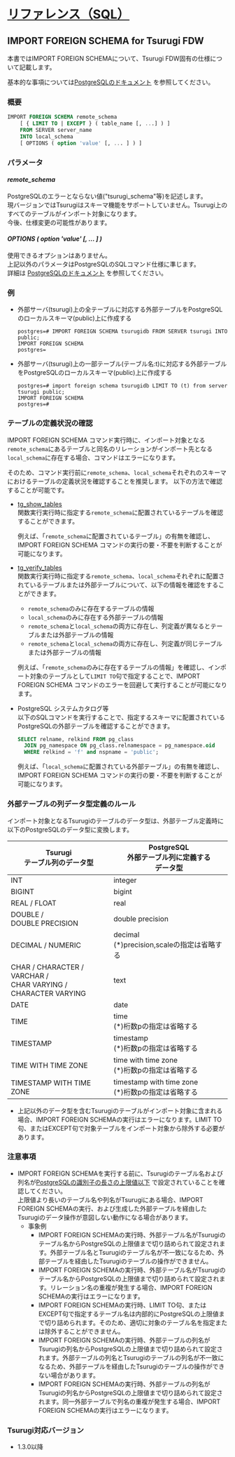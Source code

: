 # [リファレンス（SQL）](../sql_reference.md)

## IMPORT FOREIGN SCHEMA for Tsurugi FDW

本書ではIMPORT FOREIGN SCHEMAについて、Tsurugi FDW固有の仕様について記載します。
  
基本的な事項については[PostgreSQLのドキュメント](https://www.postgresql.jp/document/12/html/sql-commands.html) を参照してください。

### 概要

```sql
IMPORT FOREIGN SCHEMA remote_schema
    [ { LIMIT TO | EXCEPT } ( table_name [, ...] ) ]
    FROM SERVER server_name
    INTO local_schema
    [ OPTIONS ( option 'value' [, ... ] ) ]
```

### パラメータ

#### *remote_schema*
PostgreSQLのエラーとならない値("tsurugi_schema"等)を記述します。  
現バージョンではTsurugiはスキーマ機能をサポートしていません。Tsurugi上のすべてのテーブルがインポート対象になります。  
今後、仕様変更の可能性があります。

#### *OPTIONS ( option 'value' [, ... ] )*
使用できるオプションはありません。  
上記以外のパラメータはPostgreSQLのSQLコマンド仕様に準じます。  
詳細は [PostgreSQLのドキュメント](https://www.postgresql.jp/document/12/html/sql-commands.html) を参照してください。

### 例

- 外部サーバ(tsurugi)上の全テーブルに対応する外部テーブルをPostgreSQLのローカルスキーマ(public)上に作成する

  ```
  postgres=# IMPORT FOREIGN SCHEMA tsurugidb FROM SERVER tsurugi INTO public;
  IMPORT FOREIGN SCHEMA
  postgres=
  ```

- 外部サーバ(tsurugi)上の一部テーブル(テーブル名:t)に対応する外部テーブルをPostgreSQLのローカルスキーマ(public)上に作成する

  ```
  postgres=# import foreign schema tsurugidb LIMIT TO (t) from server tsurugi public;
  IMPORT FOREIGN SCHEMA
  postgres=#
  ``` 
### テーブルの定義状況の確認

IMPORT FOREIGN SCHEMA コマンド実行時に、インポート対象となる`remote_schema`にあるテーブルと同名のリレーションがインポート先となる`local_schema`に存在する場合、コマンドはエラーになります。

そのため、コマンド実行前に`remote_schema`、`local_schema`それぞれのスキーマにおけるテーブルの定義状況を確認することを推奨します。
以下の方法で確認することが可能です。

- [tg_show_tables](../udf_reference/tg_show_tables.md)  
  関数実行実行時に指定する`remote_schema`に配置されているテーブルを確認することができます。

  例えば、「`remote_schema`に配置されているテーブル」の有無を確認し、IMPORT FOREIGN SCHEMA コマンドの実行の要・不要を判断することが可能になります。

- [tg_verify_tables](../udf_reference/tg_verify_tables.md)    
  関数実行実行時に指定する`remote_schema`、`local_schema`それぞれに配置されているテーブルまたは外部テーブルについて、以下の情報を確認をすることができます。
    - `remote_schema`のみに存在するテーブルの情報
    - `local_schema`のみに存在する外部テーブルの情報
    - `remote_schema`と`local_schema`の両方に存在し、列定義が異なるとテーブルまたは外部テーブルの情報
    - `remote_schema`と`local_schema`の両方に存在し、列定義が同じテーブルまたは外部テーブルの情報  

  例えば、「`remote_schema`のみに存在するテーブルの情報」を確認し、インポート対象のテーブルとして`LIMIT TO`句で指定することで、IMPORT FOREIGN SCHEMA コマンドのエラーを回避して実行することが可能になります。

- PostgreSQL システムカタログ等  
  以下のSQLコマンドを実行することで、指定するスキーマに配置されているPostgreSQLの外部テーブルを確認することができます。  

  ```sql
  SELECT relname, relkind FROM pg_class 
    JOIN pg_namespace ON pg_class.relnamespace = pg_namespace.oid 
    WHERE relkind = 'f' and nspname = 'public';
  ```

  例えば、「`local_schema`に配置されている外部テーブル」の有無を確認し、IMPORT FOREIGN SCHEMA コマンドの実行の要・不要を判断することが可能になります。

### 外部テーブルの列データ型定義のルール

インポート対象となるTsurugiのテーブルのデータ型は、外部テーブル定義時に以下のPostgreSQLのデータ型に変換します。


  | Tsurugi<br>テーブル列のデータ型 | PostgreSQL<br>外部テーブル列に定義する<br>データ型 |
  | -- | -- |
  | INT | integer |
  | BIGINT | bigint |
  | REAL / FLOAT | real | 
  | DOUBLE /<br> DOUBLE PRECISION | double precision | |
  | DECIMAL / NUMERIC | decimal <br>(*)precision,scaleの指定は省略する |
  | CHAR / CHARACTER /<br> VARCHAR / <br>CHAR  VARYING / <br> CHARACTER VARYING | text  | 
  | DATE | date |
  | TIME | time <br>(*)桁数pの指定は省略する    |
  | TIMESTAMP | timestamp <br>(*)桁数pの指定は省略する |
  | TIME WITH TIME ZONE | time with time zone <br>(*)桁数pの指定は省略する | 
  | TIMESTAMP WITH TIME ZONE | timestamp with time zone <br>(*)桁数pの指定は省略する |

- 上記以外のデータ型を含むTsurugiのテーブルがインポート対象に含まれる場合、IMPORT FOREIGN SCHEMAの実行はエラーになります。LIMIT TO句、またはEXCEPT句で対象テーブルをインポート対象から除外する必要があります。


### 注意事項
- IMPORT FOREIGN SCHEMAを実行する前に、Tsurugiのテーブル名および列名が[PostgreSQLの識別子の長さの上限値以下](https://www.postgresql.jp/document/12/html/limits.html) で設定されていることを確認してください。  
上限値より長いのテーブル名や列名がTsurugiにある場合、IMPORT FOREIGN SCHEMAの実行、および生成した外部テーブルを経由したTsurugiのデータ操作が意図しない動作になる場合があります。
  - 事象例
    - IMPORT FOREIGN SCHEMAの実行時、外部テーブル名がTsurugiのテーブル名からPostgreSQLの上限値まで切り詰められて設定されます。外部テーブル名とTsurugiのテーブル名が不一致になるため、外部テーブルを経由したTsurugiのテーブルの操作ができません。
    - IMPORT FOREIGN SCHEMAの実行時、外部テーブル名がTsurugiのテーブル名からPostgreSQLの上限値まで切り詰められて設定されます。リレーション名の重複が発生する場合、IMPORT FOREIGN SCHEMAの実行はエラーになります。
    - IMPORT FOREIGN SCHEMAの実行時、LIMIT TO句、またはEXCEPT句で指定するテーブル名は内部的にPostgreSQLの上限値まで切り詰められます。そのため、適切に対象のテーブル名を指定または除外することができません。
    - IMPORT FOREIGN SCHEMAの実行時、外部テーブルの列名がTsurugiの列名からPostgreSQLの上限値まで切り詰められて設定されます。外部テーブルの列名とTsurugiのテーブルの列名が不一致になるため、外部テーブルを経由したTsurugiのテーブルの操作ができない場合があります。
    - IMPORT FOREIGN SCHEMAの実行時、外部テーブルの列名がTsurugiの列名からPostgreSQLの上限値まで切り詰められて設定されます。同一外部テーブルで列名の重複が発生する場合、IMPORT FOREIGN SCHEMAの実行はエラーになります。

### Tsurugi対応バージョン
- 1.3.0以降
